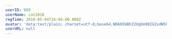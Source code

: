 ```yaml
---
userID: 969
userName: cat2018
regTime: 2018-05-04T16:04:00.000Z
avatar: 'data:text/plain; charset=utf-8;base64,NDA0IHBhZ2Ugbm90IGZvdW5kCg=='
userURL: null
---
```



